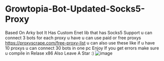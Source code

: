# Growtopia-Bot-Updated-Socks5-Proxy

Based On Arky bot It Has Custom Enet lib that has Socks5 Support u can connect 3 bots for each proxy u have u can use paid or free proxys https://proxyscrape.com/free-proxy-list u can also use these like if u have 10 proxys u can connect 30 bots in one pc  Enjoy  If you get errors make sure u compile in Relase x86 Also Leave A Star :)  ![image](https://user-images.githubusercontent.com/92208108/182427209-cd17d6c5-7c3d-4fad-a598-c2f8ce77fa76.png)

